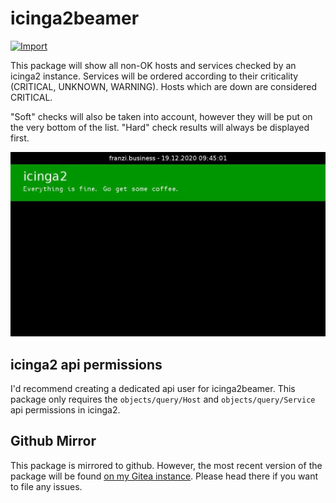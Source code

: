 # icinga2beamer

[![Import](https://cdn.infobeamer.com/s/img/import.png)](https://info-beamer.com/use?url=https://git.kunsmann.eu/kunsi/icinga2beamer.git)

This package will show all non-OK hosts and services checked by an icinga2
instance. Services will be ordered according to their criticality (CRITICAL,
UNKNOWN, WARNING). Hosts which are down are considered CRITICAL.

"Soft" checks will also be taken into account, however they will be put
on the very bottom of the list. "Hard" check results will always be displayed
first.

![Screenshot of the "everything is fine" view](screenshot.jpg)

## icinga2 api permissions

I'd recommend creating a dedicated api user for icinga2beamer. This package
only requires the `objects/query/Host` and `objects/query/Service` api
permissions in icinga2.

## Github Mirror

This package is mirrored to github. However, the most recent version of
the package will be found [on my Gitea instance](https://git.kunsmann.eu/kunsi/icinga2beamer).
Please head there if you want to file any issues.
